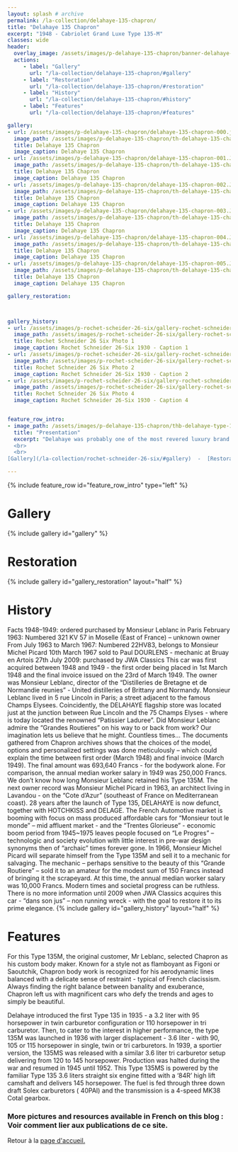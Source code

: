 ```yaml
---
layout: splash # archive
permalink: /la-collection/delahaye-135-chapron/
title: "Delahaye 135 Chapron"
excerpt: "1948 - Cabriolet Grand Luxe Type 135-M"
classes: wide
header:
  overlay_image: /assets/images/p-delahaye-135-chapron/banner-delahaye-135-chapron.jpg
  actions:
     - label: "Gallery"
       url: "/la-collection/delahaye-135-chapron/#gallery"
     - label: "Restoration"
       url: "/la-collection/delahaye-135-chapron/#restoration"
     - label: "History"
       url: "/la-collection/delahaye-135-chapron/#history"
     - label: "Features"
       url: "/la-collection/delahaye-135-chapron/#features"

gallery:
- url: /assets/images/p-delahaye-135-chapron/delahaye-135-chapron-000.jpg
  image_path: /assets/images/p-delahaye-135-chapron/th-delahaye-135-chapron-000.jpg
  title: Delahaye 135 Chapron
  image_caption: Delahaye 135 Chapron
- url: /assets/images/p-delahaye-135-chapron/delahaye-135-chapron-001.JPG
  image_path: /assets/images/p-delahaye-135-chapron/th-delahaye-135-chapron-001.jpg
  title: Delahaye 135 Chapron
  image_caption: Delahaye 135 Chapron
- url: /assets/images/p-delahaye-135-chapron/delahaye-135-chapron-002.JPG
  image_path: /assets/images/p-delahaye-135-chapron/th-delahaye-135-chapron-002.jpg
  title: Delahaye 135 Chapron
  image_caption: Delahaye 135 Chapron
- url: /assets/images/p-delahaye-135-chapron/delahaye-135-chapron-003.JPG
  image_path: /assets/images/p-delahaye-135-chapron/th-delahaye-135-chapron-003.jpg
  title: Delahaye 135 Chapron
  image_caption: Delahaye 135 Chapron
- url: /assets/images/p-delahaye-135-chapron/delahaye-135-chapron-004.JPG
  image_path: /assets/images/p-delahaye-135-chapron/th-delahaye-135-chapron-004.jpg
  title: Delahaye 135 Chapron
  image_caption: Delahaye 135 Chapron
- url: /assets/images/p-delahaye-135-chapron/delahaye-135-chapron-005.JPG
  image_path: /assets/images/p-delahaye-135-chapron/th-delahaye-135-chapron-005.jpg
  title: Delahaye 135 Chapron
  image_caption: Delahaye 135 Chapron

gallery_restoration:



gallery_history:
- url: /assets/images/p-rochet-scheider-26-six/gallery-rochet-schneider-26-six-5.jpg
  image_path: /assets/images/p-rochet-scheider-26-six/gallery-rochet-schneider-26-six-1-thumb.jpg
  title: Rochet Schneider 26 Six Photo 1
  image_caption: Rochet Schneider 26-Six 1930 - Caption 1
- url: /assets/images/p-rochet-scheider-26-six/gallery-rochet-schneider-26-six-3.jpg
  image_path: /assets/images/p-rochet-scheider-26-six/gallery-rochet-schneider-26-six-2-thumb.jpg
  title: Rochet Schneider 26 Six Photo 2
  image_caption: Rochet Schneider 26-Six 1930 - Caption 2
- url: /assets/images/p-rochet-scheider-26-six/gallery-rochet-schneider-26-six-4.jpg
  image_path: /assets/images/p-rochet-scheider-26-six/gallery-rochet-schneider-26-six-4-thumb.jpg
  title: Rochet Schneider 26 Six Photo 4
  image_caption: Rochet Schneider 26-Six 1930 - Caption 4


feature_row_intro:
- image_path: /assets/images/p-delahaye-135-chapron/thb-delahaye-type-135-135m-chapron.JPG
  title: "Presentation"
  excerpt: "Delahaye was probably one of the most revered luxury brand of the late “entre deux guerre” (in between wars). Founded in 1894, the “Societe des Automobiles Delahaye” took a pivotal direction in 1932 - influenced by Madame Leon Desmarais - majority shareholder and widow of early investor Leon Desmarais. Delahaye would focus on creating high quality automotive chassis and reopen the racing department. In 1935, quickly becoming competitive and winning events, Delahaye introduced the Type 135, also known as the “Coupe des Alpes”. It became perhaps the most iconic Delahaye model, synonym of high performance with exceptional style.
  <br>
  <br>
[Gallery](/la-collection/rochet-schneider-26-six/#gallery)  -  [Restoration](/la-collection/delahaye-135-chapron/#restoration)  -  [History](/la-collection/delahaye-135-chapron/#history)  -  [Features](/la-collection/delahaye-135-chapron/#features)<br>"

---
```

{% include feature_row id="feature_row_intro" type="left" %}

# Gallery
{% include gallery id="gallery" %}

# Restoration
{% include gallery id="gallery_restoration" layout="half" %}

# History
Facts
1948–1949: ordered purchased by Monsieur Leblanc in Paris
February 1963: Numbered 321 KV 57 in Moselle (East of France) – unknown owner
From July 1963 to March 1967: Numbered 22HV83, belongs to Monsieur Michel Picard
10th March 1967 sold to Paul DOURLENS - mechanic at Bruay en Artois
27th July 2009: purchased by JWA Classics
This car was first acquired between 1948 and 1949 - the first order being placed in 1st March 1948 and the final invoice issued on the 23rd of March 1949. The owner was Monsieur Leblanc, director of the “Distilleries de Bretagne et de Normandie reunies” - United distilleries of Brittany and Normandy. Monsieur Leblanc lived in 5 rue Lincoln in Paris; a street adjacent to the famous Champs Elysees. Coincidently, the DELAHAYE flagship store was located just at the junction between Rue Lincoln and the 75 Champs Elyses - where is today located the renowned “Patissier Laduree”. Did Monsieur Leblanc admire the “Grandes Routieres” on his way to or back from work? Our imagination lets us believe that he might. Countless times… The documents gathered from Chapron archives shows that the choices of the model, options and personalized settings was done meticulously – which could explain the time between first order (March 1948) and final invoice (March 1949). The final amount was 693,640 Francs - for the bodywork alone. For comparison, the annual median worker salary in 1949 was 250,000 Francs. We don’t know how long Monsieur Leblanc retained his Type 135M. The next owner record was Monsieur Michel Picard in 1963, an architect living in Lavandou - on the “Cote d’Azur” (southeast of France on Mediterranean coast). 28 years after the launch of Type 135, DELAHAYE is now defunct, together with HOTCHKISS and DELAGE. The French Automotive market is booming with focus on mass produced affordable cars for “Monsieur tout le monde” – mid affluent market - and the “Trentes Glorieuse” - economic boom period from 1945~1975 leaves people focused on “Le Progres” – technologic and society evolution with little interest in pre-war design synonyms then of “archaic” times forever gone. In 1966, Monsieur Michel Picard will separate himself from the Type 135M and sell it to a mechanic for salvaging. The mechanic – perhaps sensitive to the beauty of this “Grande Routiere” – sold it to an amateur for the modest sum of 150 Francs instead of bringing it the scrapeyard. At this time, the annual median worker salary was 10,000 Francs. Modern times and societal progress can be ruthless. There is no more information until 2009 when JWA Classics acquires this car - “dans son jus” – non running wreck - with the goal to restore it to its prime elegance.
{% include gallery id="gallery_history" layout="half" %}

# Features
For this Type 135M, the original customer, Mr Leblanc, selected Chapron as his custom body maker. Known for a style not as flamboyant as Figoni or Saoutchik, Chapron body work is recognized for his aerodynamic lines balanced with a delicate sense of restraint - typical of French clacissism. Always finding the right balance between banality and exuberance, Chapron left us with magnificent cars who defy the trends and ages to simply be beautiful.

Delahaye introduced the first Type 135 in 1935 - a 3.2 liter with 95 horsepower in twin carburetor configuration or 110 horsepower in tri carburetor. Then, to cater to the interest in higher performance, the type 135M was launched in 1936 with larger displacement - 3.6 liter - with 90, 105 or 115 horsepower in single, twin or tri carburetors. In 1939, a sportier version, the 135MS was released with a similar 3.6 liter tri carburetor setup delivering from 120 to 145 horsepower. Production was halted during the war and resumed in 1945 until 1952. This Type 135MS is powered by the familiar Type 135 3.6 liters straight six engine fitted with a ‘84R’ high lift camshaft and delivers 145 horsepower. The fuel is fed through three down draft Solex carburetors ( 40PAI) and the transmission is a 4-speed MK38 Cotal gearbox.

### More pictures and resources available in French on this blog : Voir comment lier aux publications de ce site.

Retour à la [page d'accueil.](/)
